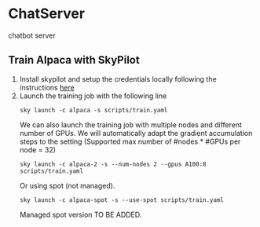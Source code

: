 # ChatServer
chatbot server


## Train Alpaca with SkyPilot
1. Install skypilot and setup the credentials locally following the instructions [here](https://skypilot.readthedocs.io/en/latest/getting-started/installation.html)
2. Launch the training job with the following line
    ```
    sky launch -c alpaca -s scripts/train.yaml
    ```
    We can also launch the training job with multiple nodes and different number of GPUs. We will automatically adapt the
    gradient accumulation steps to the setting (Supported max number of #nodes * #GPUs per node = 32)
    ```
    sky launch -c alpaca-2 -s --num-nodes 2 --gpus A100:8 scripts/train.yaml
    ```
    Or using spot (not managed).
    ```
    sky launch -c alpaca-spot -s --use-spot scripts/train.yaml
    ```
    Managed spot version TO BE ADDED.


